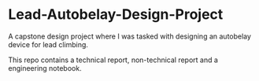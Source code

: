 # Lead-Autobelay-Design-Project
A capstone design project where I was tasked with designing an autobelay device for lead climbing. 

This repo contains a technical report, non-technical report and a engineering notebook. 
